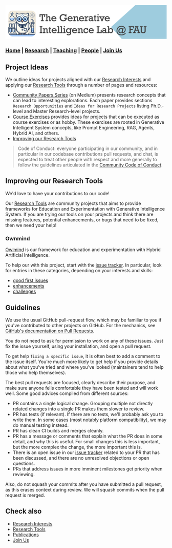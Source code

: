 ![GeniLab-banner](./images/genilab-banner.png)

### [Home](README.md) | [Research](RESEARCH.md) | [Teaching](README.md#teaching) | [People](PEOPLE.md) | [Join Us](JOINUS.md)



## Project Ideas

We outline ideas for projects aligned with our [Research Interests](README.md#research-interests) and applying our [Research Tools](README.md#research-tools) through a number of pages and resources:

* [Community Papers Series](https://medium.com/generative-intelligence-lab/community-papers-series-ebacc91b47ea) (on Medium) presents research concepts that can lead to interesting explorations. Each paper provides sections ``Research Opportunities`` and ``Ideas for Research Projects`` listing Ph.D.-level and Master Research-level projects.
* [Course Exercises](./docs/EXERCISES.md) provides ideas for projects that can be executed as course exercises or as hobby. These exercises are rooted in Generative Intelligent System concepts, like Prompt Engineering, RAG, Agents, Hybrid AI, and others.
* [Improving our Research Tools](#improving-our-research-tools)
 
> Code of Conduct: everyone participating in our community, and in particular in our codebase contributions pull requests, and chat, is expected to treat other people with respect and more generally to follow the guidelines articulated in the  [Community Code of Conduct](https://www.python.org/psf/codeofconduct/).


## Improving our Research Tools

We'd love to have your contributions to our code!

Our [Research Tools](README.md#research-tools) are community projects that aims to provide frameworks for  Education and Experimentation with Generative Intelligence System. If you are trying our tools on your projects and think there are missing features, potential enhancements, or bugs that need to be fixed, then we need your help!

### Ownmind

[Owlmind](https://github.com/genilab-fau/owlmind) is our framework for education and experimentation with Hybrid Artificial Intelligence.

To help our with this project, start with the [issue tracker](https://github.com/genilab-fau/owlmind/issues). In particular, look for entries in these categories, depending on your interests and skills:

- [good first issues](https://github.com/genilab-fau/owlmind/labels/good-first-issue)
- [enhancements](https://github.com/genilab-fau/owlmind/labels/enhancement)
- [challenges](https://github.com/genilab-fau/owlmind/labels/challenges)


## Guidelines

We use the usual GitHub pull-request flow, which may be familiar to you if you've contributed to other projects on GitHub.  For the mechanics,
see [GitHub's documentation on Pull Requests](https://help.github.com/articles/using-pull-requests/).

You do not need to ask for permission to work on any of these issues. Just fix the issue yourself, using your installation, and open a pull request.

To get help ``fixing a specific issue``, it is often best to add a comment to the issue itself. You're much more likely to get help if you provide details about what you've tried and where you've looked (maintainers tend to help those who help themselves). 

The best pull requests are focused, clearly describe their purpose, and make sure
anyone fells comfortable they have been  tested and will work well. 
Some good advices compiled from different sources:

* PR contains a single logical change. Grouping multiple not directly related changes 
into a single PR makes them slower to review.
* PR has tests (if relevant). If there are no tests, we'll probably ask you to write them. 
In some cases (most notably platform compatibility), we may do manual testing instead.
* PR has clean CI builds and merges cleanly.
* PR has a message or comments that explain what the PR does in some detail, and why this 
is useful. For small changes this is less important, but the more complex the change, 
the more important this is.
* There is an open issue in our [issue tracker](https://github.com/genilab-fau/owlmind/issues) 
related to your PR that has been discussed, and there are no unresolved objections 
or open questions. 
* PRs that address issues in more imminent milestones get priority when reviewing.

Also, do not squash your commits after you have submitted a pull request, as this
erases context during review. We will squash commits when the pull request is merged.



## Check also
* [Research Interests](README.md#research-interests)
* [Research Tools](README.md#research-tools)
* [Publications](RESEARCH.md#publications)
* [Join Us](JOINUS.md)
